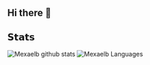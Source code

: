 ## Hi there 👋

<!--
**Mexaelb/Mexaelb** is a ✨ _special_ ✨ repository because its `README.md` (this file) appears on your GitHub profile.

Here are some ideas to get you started:

- 🔭 I’m currently working on ...
- 🌱 I’m currently learning ...
- 👯 I’m looking to collaborate on ...
- 🤔 I’m looking for help with ...
- 💬 Ask me about ...
- 📫 How to reach me: ...
- 😄 Pronouns: ...
- ⚡ Fun fact: ...
-->

## 𝗦𝘁𝗮𝘁𝘀

![Mexaelb github stats](https://github-readme-stats.vercel.app/api?username=Mexaelb&show_icons=true&theme=dracula&include_all_commits=true&count_private=true)
![Mexaelb Languages](https://github-readme-stats.vercel.app/api/top-langs/?username=Mexaelb&layout=compact&count_private=true&theme=gruvbox)
